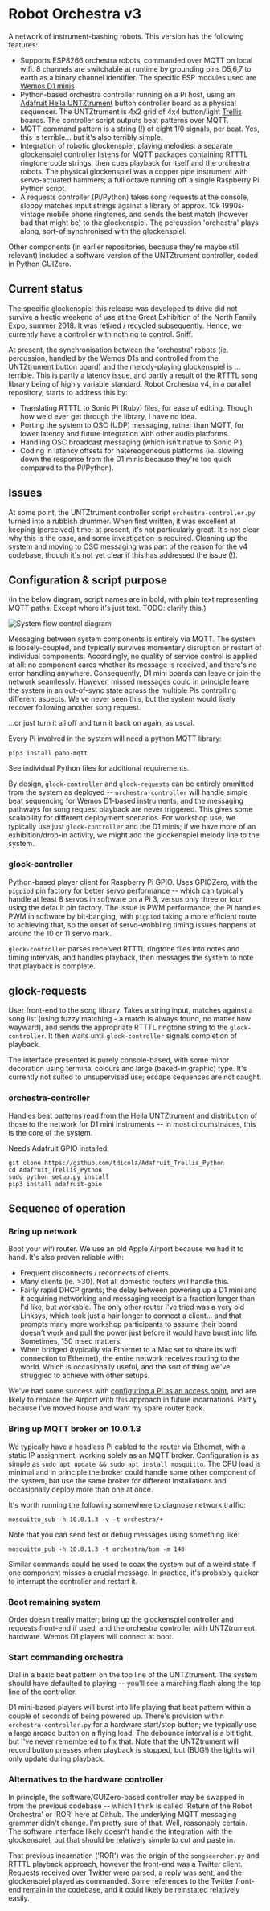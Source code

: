 # Robot Orchestra v3

A network of instrument-bashing robots. This version has the following features:

* Supports ESP8266 orchestra robots, commanded over MQTT on local wifi. 8 channels are switchable at runtime by grounding pins D5,6,7 to earth as a binary channel identifier. The specific ESP modules used are [Wemos D1 minis](https://wiki.wemos.cc/products:d1:d1_mini).
* Python-based orchestra controller running on a Pi host, using an [Adafruit Hella UNTZtrument](https://www.adafruit.com/product/1999) button controller board as a physical sequencer. The UNTZtrument is 4x2 grid of 4x4 button/light [Trellis](https://learn.adafruit.com/adafruit-trellis-diy-open-source-led-keypad/overview) boards. The controller script outputs beat patterns over MQTT.
* MQTT command pattern is a string (!) of eight 1/0 signals, per beat. Yes, this is terrible... but it's also terribly simple.
* Integration of robotic glockenspiel, playing melodies: a separate glockenspiel controller listens for MQTT packages containing RTTTL ringtone code strings, then cues playback for itself and the orchestra robots. The physical glockenspiel was a copper pipe instrument with servo-actuated hammers; a full octave running off a single Raspberry Pi. Python script.
* A requests controller (Pi/Python) takes song requests at the console, sloppy matches input strings against a library of approx. 10k 1990s-vintage mobile phone ringtones, and sends the best match (however bad that might be) to the glockenspiel. The percussion 'orchestra' plays along, sort-of synchronised with the glockenspiel.

Other components (in earlier repositories, because they're maybe still relevant) included a software version of the UNTZtrument controller, coded in Python GUIZero.

## Current status

The specific glockenspiel this release was developed to drive did not survive a hectic weekend of use at the Great Exhibition of the North Family Expo, summer 2018. It was retired / recycled subsequently. Hence, we currently have a controller with nothing to control. Sniff.

At present, the synchronisation between the 'orchestra' robots (ie. percussion, handled by the Wemos D1s and controlled from the UNTZtrument button board) and the melody-playing glockenspiel is ... terrible. This is partly a latency issue, and partly a result of the RTTTL song library being of highly variable standard. Robot Orchestra v4, in a parallel repository, starts to address this by:

* Translating RTTTL to Sonic Pi (Ruby) files, for ease of editing. Though how we'd ever get through the library, I have no idea.
* Porting the system to OSC (UDP) messaging, rather than MQTT, for lower latency and future integration with other audio platforms.
* Handling OSC broadcast messaging (which isn't native to Sonic Pi).
* Coding in latency offsets for hetereogeneous platforms (ie. slowing down the response from the D1 minis because they're too quick compared to the Pi/Python).

## Issues

At some point, the UNTZtrument controller script `orchestra-controller.py` turned into a rubbish drummer. When first written, it was excellent at keeping (perceived) time; at present, it's not particularly great. It's not clear why this is the case, and some investigation is required. Cleaning up the system and moving to OSC messaging was part of the reason for the v4 codebase, though it's not yet clear if this has addressed the issue (!).

## Configuration & script purpose

(in the below diagram, script names are in bold, with plain text representing MQTT paths. Except where it's just text. TODO: clarify this.)

![System flow control diagram](docs/Robot-Orchestra-3-command-diagram.png)

Messaging between system components is entirely via MQTT. The system is loosely-coupled, and typically survives momentary disruption or restart of individual components. Accordingly, no quality of service control is applied at all: no component cares whether its message is received, and there's no error handling anywhere. Consequently, D1 mini boards can leave or join the network seamlessly. However, missed messages could in principle leave the system in an out-of-sync state across the multiple Pis controlling different aspects. We've never seen this, but the system would likely recover following another song request.

...or just turn it all off and turn it back on again, as usual.

Every Pi involved in the system will need a python MQTT library:

    pip3 install paho-mqtt

See individual Python files for additional requirements.

By design, `glock-controller` and `glock-requests` can be entirely ommitted from the system as deployed -- `orchestra-controller` will handle simple beat sequencing for Wemos D1-based instruments, and the messaging pathways for song request playback are never triggered. This gives some scalability for different deployment scenarios. For workshop use, we typically use just `glock-controller` and the D1 minis; if we have more of an exhibition/drop-in activity, we might add the glockenspiel melody line to the system.

### glock-controller

Python-based player client for Raspberry Pi GPIO. Uses GPIOZero, with the `pigpiod` pin factory for better servo performance -- which can typically handle at least 8 servos in software on a Pi 3, versus only three or four using the default pin factory. The issue is PWM performance; the Pi handles PWM in software by bit-banging, with `pigpiod` taking a more efficient route to achieving that, so the onset of servo-wobbling timing issues happens at around the 10 or 11 servo mark.

`glock-controller` parses received RTTTL ringtone files into notes and timing intervals, and handles playback, then messages the system to note that playback is complete.

## glock-requests

User front-end to the song library. Takes a string input, matches against a song list (using fuzzy matching - a match is always found, no matter how wayward), and sends the appropriate RTTTL ringtone string to the `glock-controller`. It then waits until `glock-controller` signals completion of playback.

The interface presented is purely console-based, with some minor decoration using terminal colours and large (baked-in graphic) type. It's currently not suited to unsupervised use; escape sequences are not caught.

### orchestra-controller

Handles beat patterns read from the Hella UNTZtrument and distribution of those to the network for D1 mini instruments -- in most circumstnaces, this is the core of the system.

Needs Adafruit GPIO installed:

    git clone https://github.com/tdicola/Adafruit_Trellis_Python
    cd Adafruit_Trellis_Python
    sudo python setup.py install
    pip3 install adafruit-gpio


## Sequence of operation

### Bring up network

Boot your wifi router. We use an old Apple Airport because we had it to hand. It's also proven reliable with:

* Frequent disconnects / reconnects of clients.
* Many clients (ie. >30). Not all domestic routers will handle this.
* Fairly rapid DHCP grants; the delay between powering up a D1 mini and it acquiring networking and messaging receipt is a fraction longer than I'd like, but workable. The only other router I've tried was a very old Linksys, which took just a hair longer to connect a client... and that prompts many more workshop participants to assume their board doesn't work and pull the power just before it would have burst into life. Sometimes, 150 msec matters.
* When bridged (typically via Ethernet to a Mac set to share its wifi connection to Ethernet), the entire network receives routing to the world. Which is occasionally useful, and the sort of thing we've struggled to achieve with other setups.

We've had some success with [configuring a Pi as an access point](https://www.raspberrypi.org/documentation/configuration/wireless/access-point.md), and are likely to replace the Airport with this approach in future incarnations. Partly because I've moved house and want my spare router back.

### Bring up MQTT broker on 10.0.1.3

We typically have a headless Pi cabled to the router via Ethernet, with a static IP assignment, working solely as an MQTT broker. Configuration is as simple as `sudo apt update && sudo apt install mosquitto`. The CPU load is minimal and in principle the broker could handle some other component of the system, but use the same broker for different installations and occasionally deploy more than one at once.

It's worth running the following somewhere to diagnose network traffic:

    mosquitto_sub -h 10.0.1.3 -v -t orchestra/+

Note that you can send test or debug messages using something like:

    mosquitto_pub -h 10.0.1.3 -t orchestra/bpm -m 140

Similar commands could be used to coax the system out of a weird state if one component misses a crucial message. In practice, it's probably quicker to interrupt the controller and restart it.

### Boot remaining system

Order doesn't really matter; bring up the glockenspiel controller and requests front-end if used, and the orchestra controller with UNTZtrument hardware. Wemos D1 players will connect at boot.

### Start commanding orchestra

Dial in a basic beat pattern on the top line of the UNTZtrument. The system should have defaulted to playing -- you'll see a marching flash along the top line of the controller.

D1 mini-based players will burst into life playing that beat pattern within a couple of seconds of being powered up. There's provision within `orchestra-controller.py` for a hardware start/stop button; we typically use a large arcade button on a flying lead. The debounce interval is a bit tight, but I've never remembered to fix that. Note that the UNTZtrument will record button presses when playback is stopped, but (BUG!) the lights will only update during playback.

### Alternatives to the hardware controller

In principle, the software/GUIZero-based controller may be swapped in from the previous codebase -- which I think is called 'Return of the Robot Orchestra' or 'ROR' here at Github. The underlying MQTT messaging grammar didn't change. I'm pretty sure of that. Well, reasonably certain. The software interface likely doesn't handle the integration with the glockenspiel, but that should be relatively simple to cut and paste in.

That previous incarnation ('ROR') was the origin of the `songsearcher.py` and RTTTL playback approach, however the front-end was a Twitter client. Requests received over Twitter were parsed, a reply was sent, and the glockenspiel played as commanded. Some references to the Twitter front-end remain in the codebase, and it could likely be reinstated relatively easily.